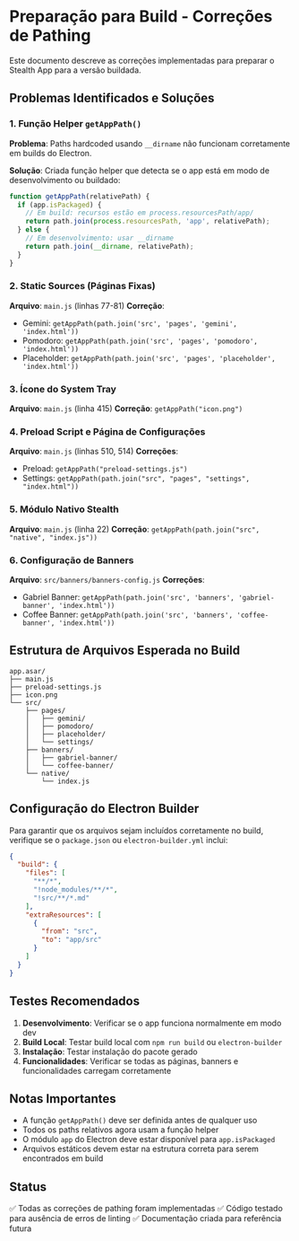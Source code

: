 # Preparação para Build - Correções de Pathing

Este documento descreve as correções implementadas para preparar o Stealth App para a versão buildada.

## Problemas Identificados e Soluções

### 1. Função Helper `getAppPath()`
**Problema**: Paths hardcoded usando `__dirname` não funcionam corretamente em builds do Electron.

**Solução**: Criada função helper que detecta se o app está em modo de desenvolvimento ou buildado:

```javascript
function getAppPath(relativePath) {
  if (app.isPackaged) {
    // Em build: recursos estão em process.resourcesPath/app/
    return path.join(process.resourcesPath, 'app', relativePath);
  } else {
    // Em desenvolvimento: usar __dirname
    return path.join(__dirname, relativePath);
  }
}
```

### 2. Static Sources (Páginas Fixas)
**Arquivo**: `main.js` (linhas 77-81)
**Correção**: 
- Gemini: `getAppPath(path.join('src', 'pages', 'gemini', 'index.html'))`
- Pomodoro: `getAppPath(path.join('src', 'pages', 'pomodoro', 'index.html'))`
- Placeholder: `getAppPath(path.join('src', 'pages', 'placeholder', 'index.html'))`

### 3. Ícone do System Tray
**Arquivo**: `main.js` (linha 415)
**Correção**: `getAppPath("icon.png")`

### 4. Preload Script e Página de Configurações
**Arquivo**: `main.js` (linhas 510, 514)
**Correções**:
- Preload: `getAppPath("preload-settings.js")`
- Settings: `getAppPath(path.join("src", "pages", "settings", "index.html"))`

### 5. Módulo Nativo Stealth
**Arquivo**: `main.js` (linha 22)
**Correção**: `getAppPath(path.join("src", "native", "index.js"))`

### 6. Configuração de Banners
**Arquivo**: `src/banners/banners-config.js`
**Correções**:
- Gabriel Banner: `getAppPath(path.join('src', 'banners', 'gabriel-banner', 'index.html'))`
- Coffee Banner: `getAppPath(path.join('src', 'banners', 'coffee-banner', 'index.html'))`

## Estrutura de Arquivos Esperada no Build

```
app.asar/
├── main.js
├── preload-settings.js
├── icon.png
└── src/
    ├── pages/
    │   ├── gemini/
    │   ├── pomodoro/
    │   ├── placeholder/
    │   └── settings/
    ├── banners/
    │   ├── gabriel-banner/
    │   └── coffee-banner/
    └── native/
        └── index.js
```

## Configuração do Electron Builder

Para garantir que os arquivos sejam incluídos corretamente no build, verifique se o `package.json` ou `electron-builder.yml` inclui:

```json
{
  "build": {
    "files": [
      "**/*",
      "!node_modules/**/*",
      "!src/**/*.md"
    ],
    "extraResources": [
      {
        "from": "src",
        "to": "app/src"
      }
    ]
  }
}
```

## Testes Recomendados

1. **Desenvolvimento**: Verificar se o app funciona normalmente em modo dev
2. **Build Local**: Testar build local com `npm run build` ou `electron-builder`
3. **Instalação**: Testar instalação do pacote gerado
4. **Funcionalidades**: Verificar se todas as páginas, banners e funcionalidades carregam corretamente

## Notas Importantes

- A função `getAppPath()` deve ser definida antes de qualquer uso
- Todos os paths relativos agora usam a função helper
- O módulo `app` do Electron deve estar disponível para `app.isPackaged`
- Arquivos estáticos devem estar na estrutura correta para serem encontrados em build

## Status

✅ Todas as correções de pathing foram implementadas
✅ Código testado para ausência de erros de linting
✅ Documentação criada para referência futura
